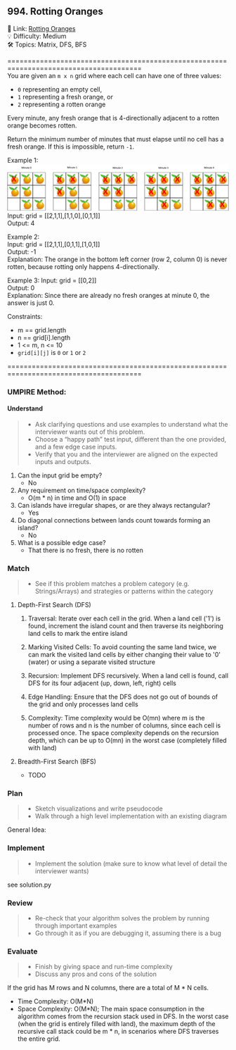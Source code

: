 ## 994. Rotting Oranges
🔗  Link: [Rotting Oranges](https://leetcode.com/problems/rotting-oranges/description/)<br>
💡 Difficulty: Medium<br>
🛠️ Topics: Matrix, DFS, BFS<br>

=======================================================================================<br>
You are given an `m x n` grid where each cell can have one of three values:

- `0` representing an empty cell,
- `1` representing a fresh orange, or
- `2` representing a rotten orange

Every minute, any fresh orange that is 4-directionally adjacent to a rotten orange becomes rotten.

Return the minimum number of minutes that must elapse until no cell has a fresh orange. If this is impossible, return `-1`.<br>

Example 1:<br>
![Alt text](image.png)<br>
Input: grid = [[2,1,1],[1,1,0],[0,1,1]]<br>
Output: 4<br>

Example 2:<br>
Input: grid = [[2,1,1],[0,1,1],[1,0,1]]<br>
Output: -1<br>
Explanation: The orange in the bottom left corner (row 2, column 0) is never rotten, because rotting only happens 4-directionally.<br>

Example 3:
Input: grid = [[0,2]]<br>
Output: 0<br>
Explanation: Since there are already no fresh oranges at minute 0, the answer is just 0.<br>

Constraints:<br>
- m == grid.length
- n == grid[i].length
- 1 <= m, n <= 10
- `grid[i][j]` is `0` or `1` or `2`

=======================================================================================<br>
### UMPIRE Method:
#### Understand

> - Ask clarifying questions and use examples to understand what the interviewer wants out of this problem.
> - Choose a “happy path” test input, different than the one provided, and a few edge case inputs. 
> - Verify that you and the interviewer are aligned on the expected inputs and outputs.
1. Can the input grid be empty?
    - No
2. Any requirement on time/space complexity?
    - O(m * n) in time and O(1) in space 
3. Can islands have irregular shapes, or are they always rectangular?
    - Yes
4. Do diagonal connections between lands count towards forming an island?
    - No
5. What is a possible edge case?
    - That there is no fresh, there is no rotten

### Match
> - See if this problem matches a problem category (e.g. Strings/Arrays) and strategies or patterns within the category

1. Depth-First Search (DFS)
    1) Traversal: Iterate over each cell in the grid. When a land cell ('1') is found, increment the island count and then traverse its neighboring land cells to mark the entire island

    2) Marking Visited Cells: To avoid counting the same land twice, we can mark the visited land cells by either changing their value to '0' (water) or using a separate visited structure

    3) Recursion: Implement DFS recursively. When a land cell is found, call DFS for its four adjacent (up, down, left, right) cells

    4) Edge Handling: Ensure that the DFS does not go out of bounds of the grid and only processes land cells

    5) Complexity: Time complexity would be O(mn) where m is the number of rows and n is the number of columns, since each cell is processed once. The space complexity depends on the recursion depth, which can be up to O(mn) in the worst case (completely filled with land)

2. Breadth-First Search (BFS)
    - TODO


### Plan
> - Sketch visualizations and write pseudocode
> - Walk through a high level implementation with an existing diagram

General Idea: 


### Implement
> - Implement the solution (make sure to know what level of detail the interviewer wants)

see solution.py

### Review
> - Re-check that your algorithm solves the problem by running through important examples
> - Go through it as if you are debugging it, assuming there is a bug
### Evaluate
> - Finish by giving space and run-time complexity
> - Discuss any pros and cons of the solution

If the grid has M rows and N columns, there are a total of M * N cells.

- Time Complexity: O(M*N)
- Space Complexity: O(M*N); The main space consumption in the algorithm comes from the recursion stack used in DFS. In the worst case (when the grid is entirely filled with land), the maximum depth of the recursive call stack could be m * n, in scenarios where DFS traverses the entire grid.
